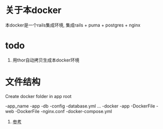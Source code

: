 # 关于本docker
本docker是一个rails集成环境, 集成rails + puma + postgres + nginx


# todo
1. 用thor自动拷贝生成本docker环境

# 
# 文件结构
Create docker folder in app root 

-app_name
  -app
  -db
  -config
    -database.yml
  ...
  -docker
    -app
      -DockerFile
    -web
      -DockerFile
      -nginx.conf
  -docker-compose.yml


1. [参考](https://itnext.io/docker-rails-puma-nginx-postgres-999cd8866b18)
